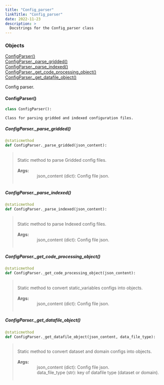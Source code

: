```yaml
---
title: "Config_parser"
linkTitle: "Config_parser"
date: 2022-11-23
description: >
  Docstrings for the Config_parser class
---
```

### Objects

[ConfigParser()](#configparser)<br />
[ConfigParser._parse_gridded()](#configparser_parse_gridded)<br />
[ConfigParser._parse_indexed()](#configparser_parse_indexed)<br />
[ConfigParser._get_code_processing_object()](#configparser_get_code_processing_object)<br />
[ConfigParser._get_datafile_object()](#configparser_get_datafile_object)<br />

Config parser.
#### ConfigParser()
```python
class ConfigParser():
```

```
Class for parsing gridded and indexed configuration files.
```

##### ConfigParser._parse_gridded()
```python
@staticmethod
def ConfigParser._parse_gridded(json_content):
```
> <br />
> Static method to parse Gridded config files.<br />
> <br />
> <b>Args:</b><br />
> &nbsp;&nbsp;&nbsp;&nbsp;&nbsp;&nbsp;&nbsp;&nbsp;&nbsp;&nbsp;&nbsp;&nbsp;&nbsp;&nbsp;&nbsp;  json_content (dict): Config file json.<br />
> <br />
##### ConfigParser._parse_indexed()
```python
@staticmethod
def ConfigParser._parse_indexed(json_content):
```
> <br />
> Static method to parse Indexed config files.<br />
> <br />
> <b>Args:</b><br />
> &nbsp;&nbsp;&nbsp;&nbsp;&nbsp;&nbsp;&nbsp;&nbsp;&nbsp;&nbsp;&nbsp;&nbsp;&nbsp;&nbsp;&nbsp;  json_content (dict): Config file json.<br />
> <br />
##### ConfigParser._get_code_processing_object()
```python
@staticmethod
def ConfigParser._get_code_processing_object(json_content):
```
> <br />
> Static method to convert static_variables configs into objects.<br />
> <br />
> <b>Args:</b><br />
> &nbsp;&nbsp;&nbsp;&nbsp;&nbsp;&nbsp;&nbsp;&nbsp;&nbsp;&nbsp;&nbsp;&nbsp;&nbsp;&nbsp;&nbsp;  json_content (dict): Config file json.<br />
> <br />
##### ConfigParser._get_datafile_object()
```python
@staticmethod
def ConfigParser._get_datafile_object(json_content, data_file_type):
```
> <br />
> Static method to convert dataset and domain configs into objects.<br />
> <br />
> <b>Args:</b><br />
> &nbsp;&nbsp;&nbsp;&nbsp;&nbsp;&nbsp;&nbsp;&nbsp;&nbsp;&nbsp;&nbsp;&nbsp;&nbsp;&nbsp;&nbsp;  json_content (dict): Config file json.<br />
> &nbsp;&nbsp;&nbsp;&nbsp;&nbsp;&nbsp;&nbsp;&nbsp;&nbsp;&nbsp;&nbsp;&nbsp;&nbsp;&nbsp;&nbsp;  data_file_type (str): key of datafile type (dataset or domain).<br />
> <br />